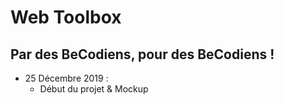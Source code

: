 # Web Toolbox
## Par des BeCodiens, pour des BeCodiens !

* 25 Décembre 2019 : 
  * Début du projet & Mockup

